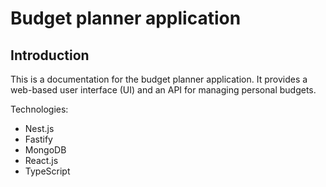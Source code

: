 # Budget planner application

## Introduction

This is a documentation for the budget planner application. It provides a web-based user interface (UI) and an API for managing personal budgets.

Technologies:

- Nest.js
- Fastify
- MongoDB
- React.js
- TypeScript
